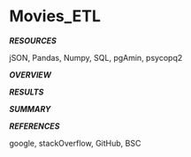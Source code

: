 # Movies_ETL

***RESOURCES***

jSON, Pandas, Numpy, SQL, pgAmin, psycopq2

***OVERVIEW***


***RESULTS***



***SUMMARY***



***REFERENCES*** 

google, stackOverflow, GitHub, BSC
